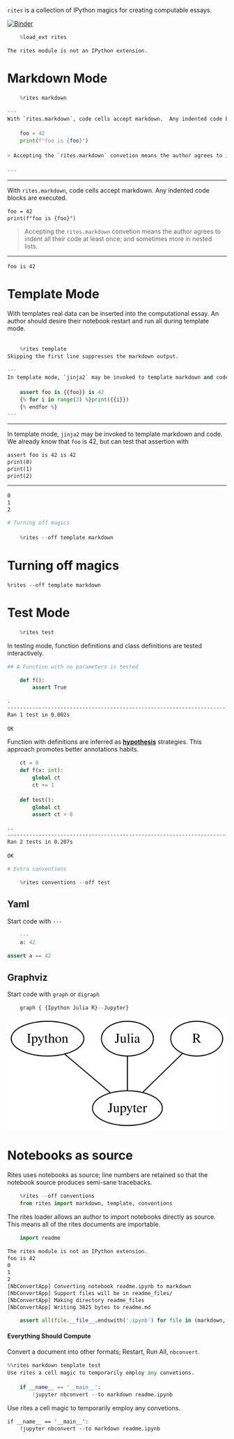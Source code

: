 
`rites` is a collection of IPython magics for creating computable essays.

[![Binder](https://mybinder.org/badge.svg)](https://mybinder.org/v2/gh/deathbeds/rites/master?filepath=readme.ipynb)


```python
    %load_ext rites
```

    The rites module is not an IPython extension.


# Markdown Mode


```python
    %rites markdown 
```


```python
---
With `rites.markdown`, code cells accept markdown.  Any indented code blocks are executed.

    foo = 42
    print(f"foo is {foo}")

> Accepting the `rites.markdown` convetion means the author agrees to indent all their code at least once; and sometimes more in nested lists. 

---
```


---
With `rites.markdown`, code cells accept markdown.  Any indented code blocks are executed.

    foo = 42
    print(f"foo is {foo}")

> Accepting the `rites.markdown` convetion means the author agrees to indent all their code at least once; and sometimes more in nested lists. 

---


    foo is 42


# Template Mode

With templates real data can be inserted into the computational essay. An author should desire their notebook restart and run all during template mode.


```python
    
    %rites template
Skipping the first line suppresses the markdown output.
```


```python
---
In template mode, `jinja2` may be invoked to template markdown and code.  We already know that `foo` is 42, but can test that assertion with

    assert foo is {{foo}} is 42
    {% for i in range(3) %}print({{i}})
    {% endfor %}
---
```


---
In template mode, `jinja2` may be invoked to template markdown and code.  We already know that `foo` is 42, but can test that assertion with

    assert foo is 42 is 42
    print(0)
    print(1)
    print(2)
    
---


    0
    1
    2



```python
# Turning off magics

    %rites --off template markdown
```


# Turning off magics

    %rites --off template markdown


# Test Mode


```python
    %rites test
```

In testing mode, function definitions and class definitions are tested interactively.


```python
## A Function with no parameters is tested
```


```python
    def f(): 
        assert True
```

    .
    ----------------------------------------------------------------------
    Ran 1 test in 0.002s
    
    OK


Function with definitions are inferred as [__hypothesis__]() strategies.  This approach promotes better annotations habits.


```python
    ct = 0
    def f(x: int): 
        global ct
        ct += 1
        
    def test():
        global ct
        assert ct > 0
```

    ..
    ----------------------------------------------------------------------
    Ran 2 tests in 0.207s
    
    OK



```python
# Extra conventions
```


```python
    %rites conventions --off test
```

## Yaml

Start code with `---`


```python
    ---
    a: 42
```


```python
assert a == 42
```

## Graphviz

Start code with `graph` or `digraph`


```python
    graph { {Ipython Julia R}--Jupyter}
```


![svg](readme_files/readme_23_0.svg)


# Notebooks as source

Rites uses notebooks as source; line numbers are retained so that the notebook source produces semi-sane tracebacks.


```python
    %rites --off conventions
    from rites import markdown, template, conventions
```

The rites loader allows an author to import notebooks directly as source.  This means all of the rites documents are importable.


```python
    import readme
```

    The rites module is not an IPython extension.
    foo is 42
    0
    1
    2
    [NbConvertApp] Converting notebook readme.ipynb to markdown
    [NbConvertApp] Support files will be in readme_files/
    [NbConvertApp] Making directory readme_files
    [NbConvertApp] Writing 3825 bytes to readme.md



```python
    assert all(file.__file__.endswith('.ipynb') for file in (markdown, template, conventions))
```

#### Everything Should Compute

Convert a document into other formats; Restart, Run All, `nbconvert`.


```python
%%rites markdown template test
Use rites a cell magic to temporarily employ any convetions.
    
    if __name__ == '__main__':
        !jupyter nbconvert --to markdown readme.ipynb
```


Use rites a cell magic to temporarily employ any convetions.
    
    if __name__ == '__main__':
        !jupyter nbconvert --to markdown readme.ipynb

